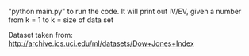 "python main.py" to run the code. It will print out IV/EV, given a number from k = 1 to k = size of data set

Dataset taken from: http://archive.ics.uci.edu/ml/datasets/Dow+Jones+Index
